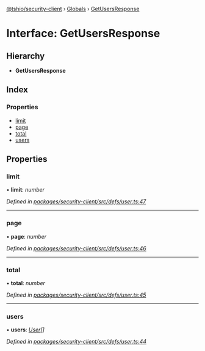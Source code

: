 [@tshio/security-client](../README.md) › [Globals](../globals.md) › [GetUsersResponse](getusersresponse.md)

# Interface: GetUsersResponse

## Hierarchy

* **GetUsersResponse**

## Index

### Properties

* [limit](getusersresponse.md#markdown-header-limit)
* [page](getusersresponse.md#markdown-header-page)
* [total](getusersresponse.md#markdown-header-total)
* [users](getusersresponse.md#markdown-header-users)

## Properties

###  limit

• **limit**: *number*

*Defined in [packages/security-client/src/defs/user.ts:47](https://github.com/TheSoftwareHouse/rad-modules-tools/blob/afe5496/packages/security-client/src/defs/user.ts#L47)*

___

###  page

• **page**: *number*

*Defined in [packages/security-client/src/defs/user.ts:46](https://github.com/TheSoftwareHouse/rad-modules-tools/blob/afe5496/packages/security-client/src/defs/user.ts#L46)*

___

###  total

• **total**: *number*

*Defined in [packages/security-client/src/defs/user.ts:45](https://github.com/TheSoftwareHouse/rad-modules-tools/blob/afe5496/packages/security-client/src/defs/user.ts#L45)*

___

###  users

• **users**: *[User](user.md)[]*

*Defined in [packages/security-client/src/defs/user.ts:44](https://github.com/TheSoftwareHouse/rad-modules-tools/blob/afe5496/packages/security-client/src/defs/user.ts#L44)*
